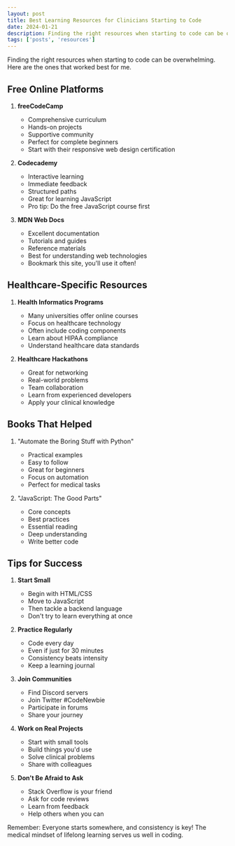 ```yaml
---
layout: post
title: Best Learning Resources for Clinicians Starting to Code
date: 2024-01-21
description: Finding the right resources when starting to code can be overwhelming. Here are the ones that worked best for me.
tags: ['posts', 'resources']
---
```


Finding the right resources when starting to code can be overwhelming. Here are the ones that worked best for me.

## Free Online Platforms

1. **freeCodeCamp**
   - Comprehensive curriculum
   - Hands-on projects
   - Supportive community
   - Perfect for complete beginners
   - Start with their responsive web design certification

2. **Codecademy**
   - Interactive learning
   - Immediate feedback
   - Structured paths
   - Great for learning JavaScript
   - Pro tip: Do the free JavaScript course first

3. **MDN Web Docs**
   - Excellent documentation
   - Tutorials and guides
   - Reference materials
   - Best for understanding web technologies
   - Bookmark this site, you'll use it often!

## Healthcare-Specific Resources

1. **Health Informatics Programs**
   - Many universities offer online courses
   - Focus on healthcare technology
   - Often include coding components
   - Learn about HIPAA compliance
   - Understand healthcare data standards

2. **Healthcare Hackathons**
   - Great for networking
   - Real-world problems
   - Team collaboration
   - Learn from experienced developers
   - Apply your clinical knowledge

## Books That Helped

1. "Automate the Boring Stuff with Python"
   - Practical examples
   - Easy to follow
   - Great for beginners
   - Focus on automation
   - Perfect for medical tasks

2. "JavaScript: The Good Parts"
   - Core concepts
   - Best practices
   - Essential reading
   - Deep understanding
   - Write better code

## Tips for Success

1. **Start Small**
   - Begin with HTML/CSS
   - Move to JavaScript
   - Then tackle a backend language
   - Don't try to learn everything at once

2. **Practice Regularly**
   - Code every day
   - Even if just for 30 minutes
   - Consistency beats intensity
   - Keep a learning journal

3. **Join Communities**
   - Find Discord servers
   - Join Twitter #CodeNewbie
   - Participate in forums
   - Share your journey

4. **Work on Real Projects**
   - Start with small tools
   - Build things you'd use
   - Solve clinical problems
   - Share with colleagues

5. **Don't Be Afraid to Ask**
   - Stack Overflow is your friend
   - Ask for code reviews
   - Learn from feedback
   - Help others when you can

Remember: Everyone starts somewhere, and consistency is key! The medical mindset of lifelong learning serves us well in coding. 